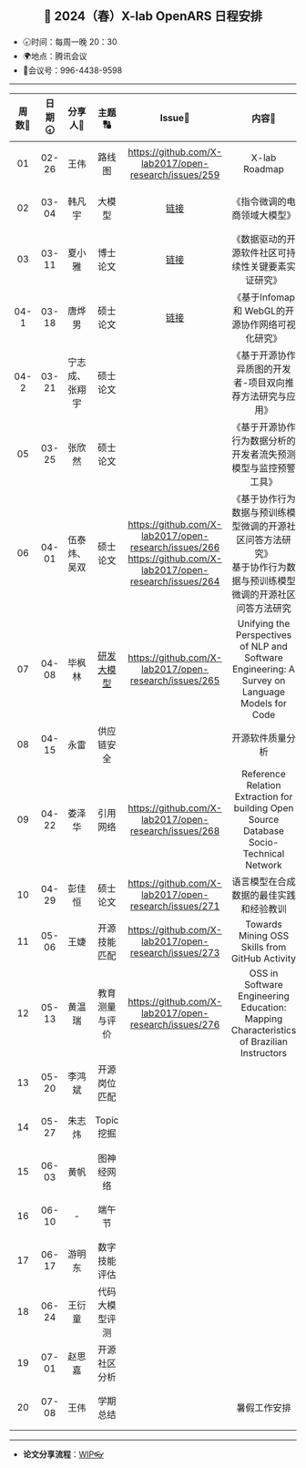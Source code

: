 

## <p align="center">🌷 2024（春）X-lab OpenARS 日程安排 </p>

- 🕣时间：每周一晚 20：30
- 🌍地点：腾讯会议
- 📠会议号：996-4438-9598


****


| 周数📆 | 日期🕣 | 分享人🙋 | 主题🔠 | Issue📌 | 内容📒 | 主持💂‍♂️ | 视频🎥 |
| :----: | :----: | :----: | :----: |:----:| :----: | :----------: | :--------: |
|  01   | 02-26 | 王伟 | 路线图 | https://github.com/X-lab2017/open-research/issues/259 | X-lab Roadmap | 娄泽华 | [链接](https://www.bilibili.com/video/BV1JJ4m1e7NN/) |
|  02   | 03-04 | 韩凡宇 | 大模型 | [链接](https://github.com/X-lab2017/open-wonderland/issues/374#issuecomment-1966789824) | 《指令微调的电商领域大模型》 | 娄泽华 | [链接](https://www.bilibili.com/video/BV1HF4m1V7sU/) |
|  03   | 03-11 | 夏小雅 | 博士论文 | [链接](https://github.com/X-lab2017/open-research/issues/261) | 《数据驱动的开源软件社区可持续性关键要素实证研究》 | 娄泽华 | [链接](https://www.bilibili.com/video/BV15w4m1o7pz) |
|  04-1   | 03-18 | 唐烨男 | 硕士论文 | [链接](https://github.com/X-lab2017/open-research/issues/262) | 《基于Infomap 和 WebGL的开源协作网络可视化研究》 | 娄泽华 | [链接](https://www.bilibili.com/video/BV1si421R7fN) |
|  04-2   | 03-21 | 宁志成、张翔宇 | 硕士论文 | <br /> | 《基于开源协作异质图的开发者-项目双向推荐方法研究与应用》<br /> | 娄泽华 | [链接](https://www.bilibili.com/video/BV1zm421J7nw)<br /> |
|  05   | 03-25 | 张欣然 | 硕士论文 |  | 《基于开源协作行为数据分析的开发者流失预测模型与监控预警工具》 | 娄泽华 | [链接](https://www.bilibili.com/video/BV1sm411r77y) |
|  06   | 04-01 | 伍泰炜、吴双 | 硕士论文 | https://github.com/X-lab2017/open-research/issues/266<br />https://github.com/X-lab2017/open-research/issues/264 | 《基于协作行为数据与预训练模型微调的开源社区问答方法研究》<br />基于协作行为数据与预训练模型微调的开源社区问答方法研究 | 毕枫林 | [链接](https://www.bilibili.com/video/BV17p421R7TP/) |
|  07   | 04-08 | 毕枫林 | [研发大模型](https://github.com/OpenEduTech/GPT4ALL/issues/1) | https://github.com/X-lab2017/open-research/issues/265 | Unifying the Perspectives of NLP and Software Engineering: A Survey on Language Models for Code | 毕枫林 | [链接](https://www.bilibili.com/video/BV17p421R7TP/) |
|  08   | 04-15 | 永雷 | 供应链安全 |  | 开源软件质量分析 | 毕枫林 | [链接](https://www.bilibili.com/video/BV1om421x72y/) |
|  09   | 04-22 | 娄泽华 | 引用网络 | https://github.com/X-lab2017/open-research/issues/268 | Reference Relation Extraction for building Open Source Database Socio-Technical Network | 毕枫林 | [链接](https://www.bilibili.com/video/BV1Mz42167pQ/) |
|  10   | 04-29 | 彭佳恒 | 硕士论文 | https://github.com/X-lab2017/open-research/issues/271 | 语言模型在合成数据的最佳实践和经验教训 | 毕枫林 | [链接](https://www.bilibili.com/video/BV1Hm421u7i8/) |
|  11   | 05-06 | 王婕 | 开源技能匹配 | https://github.com/X-lab2017/open-research/issues/273 | Towards Mining OSS Skills from GitHub Activity | 夏小雅 |[链接](https://www.bilibili.com/video/BV1ZZ421j72N/)  |
|  12   | 05-13 | 黄温瑞 | 教育测量与评价 | https://github.com/X-lab2017/open-research/issues/276 | OSS in Software Engineering Education: Mapping Characteristics of Brazilian Instructors | 夏小雅 | [链接](https://www.bilibili.com/video/BV1iz421271L/) |
|  13   | 05-20 | 李鸿斌 | 开源岗位匹配 |  |  | 夏小雅 |  |
|  14   | 05-27 | 朱志炜 | Topic 挖掘 |  |  | 夏小雅 |  |
|  15   | 06-03 | 黄帆 | 图神经网络 |  |  | 韩凡宇 |  |
|  16   | 06-10 | - | 端午节 |  |  | 韩凡宇 |  |
|  17   | 06-17 | 游明东 | 数字技能评估 |  |  | 韩凡宇 |  |
|  18   | 06-24 | 王衍童 |  代码大模型评测 | |  | 韩凡宇 |  |
|  19   | 07-01 | 赵思嘉 | 开源社区分析 |  |  | 韩凡宇 |  |
|  20   | 07-08 | 王伟 | 学期总结 |  | 暑假工作安排 | 韩凡宇 |  |

****

* **论文分享流程**：[WIP👓](https://github.com/X-lab2017/open-research/tree/main/OpenReading)


